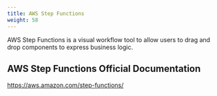 ```yaml
---
title: AWS Step Functions
weight: 58
---
```


AWS Step Functions is a visual workflow tool to allow users to drag and drop components to express business logic.

## AWS Step Functions Official Documentation

https://aws.amazon.com/step-functions/

